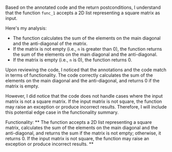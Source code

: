 Based on the annotated code and the return postconditions, I understand that the function `func_1` accepts a 2D list representing a square matrix as input.

Here's my analysis:

* The function calculates the sum of the elements on the main diagonal and the anti-diagonal of the matrix.
* If the matrix is not empty (i.e., `n` is greater than 0), the function returns the sum of the elements on the main diagonal and the anti-diagonal.
* If the matrix is empty (i.e., `n` is 0), the function returns 0.

Upon reviewing the code, I noticed that the annotations and the code match in terms of functionality. The code correctly calculates the sum of the elements on the main diagonal and the anti-diagonal, and returns 0 if the matrix is empty.

However, I did notice that the code does not handle cases where the input matrix is not a square matrix. If the input matrix is not square, the function may raise an exception or produce incorrect results. Therefore, I will include this potential edge case in the functionality summary.

Functionality: ** The function accepts a 2D list representing a square matrix, calculates the sum of the elements on the main diagonal and the anti-diagonal, and returns the sum if the matrix is not empty; otherwise, it returns 0. If the input matrix is not square, the function may raise an exception or produce incorrect results. **